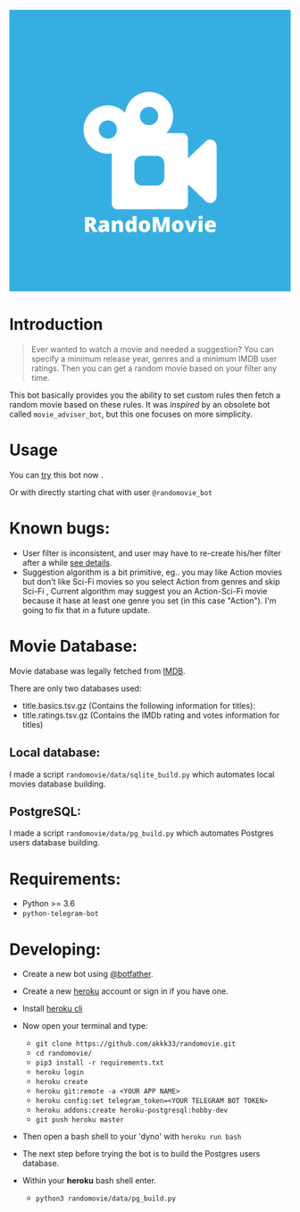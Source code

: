![Randomovie](randomovie/icon/logo.png "Randomovie")

# Introduction

>Ever wanted to watch a movie and needed a suggestion?
You can specify a minimum release year, genres and a minimum IMDB user ratings.
Then you can get a random movie based on your filter any time.

This bot basically provides you the ability to set custom rules then fetch a random movie based on these rules.
It was *inspired* by an obsolete bot called `movie_adviser_bot`, but this one focuses on more simplicity.

# Usage

You can [try](https://t.me/randomovie_bot) this bot now .

Or with directly starting chat with user `@randomovie_bot`

# Known bugs:

- User filter is inconsistent, and user may have to re-create his/her filter after a while [see details](https://github.com/akkk33/randomovie#support-me).
- Suggestion algorithm is a bit primitive, eg.. you may like Action movies but don't like Sci-Fi movies so you select Action from genres and skip Sci-Fi , Current algorithm may suggest you an Action-Sci-Fi movie because it hase at least one genre you set (in this case "Action"). I'm going to fix that in a future update.

# Movie Database:

Movie database was legally fetched from [IMDB](https://www.imdb.com/interfaces/).

There are only two databases used:

- title.basics.tsv.gz
    (Contains the following information for titles):
- title.ratings.tsv.gz (Contains the IMDb rating and votes information for titles)

## Local database:

I made a script `randomovie/data/sqlite_build.py` which automates local movies database building.

## PostgreSQL:

I made a script `randomovie/data/pg_build.py` which automates Postgres users database building.

# Requirements:

- Python >= 3.6
- `python-telegram-bot`

# Developing:

- Create a new bot using [@botfather](https://t.me/botfather).
- Create a new [heroku](https://www.heroku.com/) account or sign in if you have one.
- Install [heroku cli](https://devcenter.heroku.com/articles/heroku-cli)
- Now open your terminal and type:
  - `git clone https://github.com/akkk33/randomovie.git`
  - `cd randomovie/`
  - `pip3 install -r requirements.txt`
  - `heroku login`
  - `heroku create`
  - `heroku git:remote -a <YOUR APP NAME>`
  - `heroku config:set telegram_token=<YOUR TELEGRAM BOT TOKEN>`
  - `heroku addons:create heroku-postgresql:hobby-dev`
  - `git push heroku master`
- Then open a bash shell to your 'dyno' with `heroku run bash`
- The next step before trying the bot is to build the Postgres users database.
- Within your **heroku** bash shell enter.

  - `python3 randomovie/data/pg_build.py`